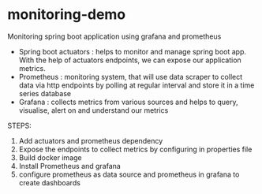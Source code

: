 # monitoring-demo
Monitoring spring boot application using grafana and prometheus

- Spring boot actuators : helps to monitor and manage spring boot app. With the help of actuators endpoints, we can expose our application metrics.
- Prometheus : monitoring system, that will use data scraper to collect data via http endpoints by polling at regular interval and store it in a time series database
- Grafana : collects metrics from various sources and helps to query, visualise, alert on and understand our metrics

STEPS:
1. Add actuators and prometheus dependency
2. Expose the endpoints to collect metrics by configuring in properties file
3. Build docker image
4. Install Prometheus and grafana
5. configure prometheus as data source and prometheus in grafana to create dashboards 
